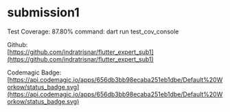 # submission1

Test Coverage: 87.80%
command: dart run test_cov_console

Github:\
[https://github.com/indratrisnar/flutter_expert_sub1](https://github.com/indratrisnar/flutter_expert_sub1)

Codemagic Badge:
[https://api.codemagic.io/apps/656db3bb98ecaba251eb1dbe/Default%20Workow/status_badge.svg](https://api.codemagic.io/apps/656db3bb98ecaba251eb1dbe/Default%20Workow/status_badge.svg)
